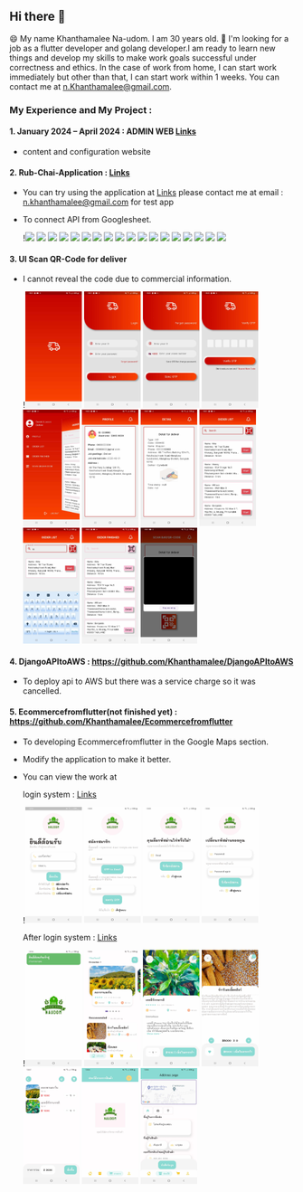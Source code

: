 ## Hi there 👋

😄 My name Khanthamalee Na-udom. I am 30 years old. 🤔 I'm looking for a job as a flutter developer and golang developer.I am ready to learn new things and develop my skills to make work goals successful under correctness and ethics. In the case of work from home, I can start work immediately but other than that, I can start work within 1 weeks. You can contact me at n.Khanthamalee@gmail.com.
### My Experience and My Project :

#### 1. January 2024 – April 2024 : ADMIN WEB [Links](https://chachoengsao.imm.police.go.th/)

 * content and configuration website

#### 2. Rub-Chai-Application : [Links](https://github.com/Khanthamalee/Rub-Chai-Application)
* You can try using the application at [Links](https://play.google.com/store/apps/details?id=com.Naudom.incomeandexpansesapp) please contact me at email : n.khanthamalee@gmail.com for test app
* To connect API from Googlesheet.

   !<img src="https://github.com/Khanthamalee/Rub-Chai-Application/raw/main/assets/%E0%B8%A3%E0%B8%B1%E0%B8%9A-%E0%B8%88%E0%B9%88%E0%B8%B2%E0%B8%A2/1.%20splassscreen.jpg" width="100" style="max-width: 100%;">
   <img src="https://github.com/Khanthamalee/Rub-Chai-Application/blob/main/assets/%E0%B8%A3%E0%B8%B1%E0%B8%9A-%E0%B8%88%E0%B9%88%E0%B8%B2%E0%B8%A2/2.%20firstpage-addaccount-1.jpg" width="100" style="max-width: 100%;">
   <img src="https://github.com/Khanthamalee/Rub-Chai-Application/blob/main/assets/%E0%B8%A3%E0%B8%B1%E0%B8%9A-%E0%B8%88%E0%B9%88%E0%B8%B2%E0%B8%A2/3.%20firstpage-addaccount-2.jpg" width="100" style="max-width: 100%;">
   <img src="https://github.com/Khanthamalee/Rub-Chai-Application/blob/main/assets/%E0%B8%A3%E0%B8%B1%E0%B8%9A-%E0%B8%88%E0%B9%88%E0%B8%B2%E0%B8%A2/4.%20firstpage-addaccount-3.jpg" width="100" style="max-width: 100%;">
   <img src="https://github.com/Khanthamalee/Rub-Chai-Application/blob/main/assets/%E0%B8%A3%E0%B8%B1%E0%B8%9A-%E0%B8%88%E0%B9%88%E0%B8%B2%E0%B8%A2/5.%20firstpage-edit-and%20delete-account.jpg" width="100" style="max-width: 100%;">
   <img src="https://github.com/Khanthamalee/Rub-Chai-Application/blob/main/assets/%E0%B8%A3%E0%B8%B1%E0%B8%9A-%E0%B8%88%E0%B9%88%E0%B8%B2%E0%B8%A2/6.%20firstpage-edit-account.jpg" width="100" style="max-width: 100%;">
   <img src="https://github.com/Khanthamalee/Rub-Chai-Application/blob/main/assets/%E0%B8%A3%E0%B8%B1%E0%B8%9A-%E0%B8%88%E0%B9%88%E0%B8%B2%E0%B8%A2/7.%20secondpage-edit-detailt.jpg" width="100" style="max-width: 100%;">
   <img src="https://github.com/Khanthamalee/Rub-Chai-Application/blob/main/assets/%E0%B8%A3%E0%B8%B1%E0%B8%9A-%E0%B8%88%E0%B9%88%E0%B8%B2%E0%B8%A2/8.%20secondpage-select%20date-detail-1.jpg" width="100" style="max-width: 100%;">
   <img src="https://github.com/Khanthamalee/Rub-Chai-Application/blob/main/assets/%E0%B8%A3%E0%B8%B1%E0%B8%9A-%E0%B8%88%E0%B9%88%E0%B8%B2%E0%B8%A2/9.%20secondpage-select%20date-detail-2.jpg" width="100" style="max-width: 100%;">
   <img src="https://github.com/Khanthamalee/Rub-Chai-Application/blob/main/assets/%E0%B8%A3%E0%B8%B1%E0%B8%9A-%E0%B8%88%E0%B9%88%E0%B8%B2%E0%B8%A2/10.%20secondpage-detail.jpg" width="100" style="max-width: 100%;">
   <img src="https://github.com/Khanthamalee/Rub-Chai-Application/blob/main/assets/%E0%B8%A3%E0%B8%B1%E0%B8%9A-%E0%B8%88%E0%B9%88%E0%B8%B2%E0%B8%A2/11.%20thirdpage-linechart%20in%20day.jpg" width="100" style="max-width: 100%;">
   <img src="https://github.com/Khanthamalee/Rub-Chai-Application/blob/main/assets/%E0%B8%A3%E0%B8%B1%E0%B8%9A-%E0%B8%88%E0%B9%88%E0%B8%B2%E0%B8%A2/12.%20thirdpage-linechart%20in%20week.jpg" width="100" style="max-width: 100%;">
   <img src="https://github.com/Khanthamalee/Rub-Chai-Application/blob/main/assets/%E0%B8%A3%E0%B8%B1%E0%B8%9A-%E0%B8%88%E0%B9%88%E0%B8%B2%E0%B8%A2/13.%20thirdpage-linechart%20in%20month.jpg" width="100" style="max-width: 100%;">
   <img src="https://github.com/Khanthamalee/Rub-Chai-Application/blob/main/assets/%E0%B8%A3%E0%B8%B1%E0%B8%9A-%E0%B8%88%E0%B9%88%E0%B8%B2%E0%B8%A2/14.%20thirdpage-linechart%20in%20year.jpg" width="100" style="max-width: 100%;">
   <img src="https://github.com/Khanthamalee/Rub-Chai-Application/blob/main/assets/%E0%B8%A3%E0%B8%B1%E0%B8%9A-%E0%B8%88%E0%B9%88%E0%B8%B2%E0%B8%A2/15.%20forthpage-donuschart%20in%20day.jpg" width="100" style="max-width: 100%;">
   <img src="https://github.com/Khanthamalee/Rub-Chai-Application/blob/main/assets/%E0%B8%A3%E0%B8%B1%E0%B8%9A-%E0%B8%88%E0%B9%88%E0%B8%B2%E0%B8%A2/16.%20forthpage-donuschart%20in%20week.jpg" width="100" style="max-width: 100%;">
   <img src="https://github.com/Khanthamalee/Rub-Chai-Application/blob/main/assets/%E0%B8%A3%E0%B8%B1%E0%B8%9A-%E0%B8%88%E0%B9%88%E0%B8%B2%E0%B8%A2/17.%20forthpage-donuschart%20in%20month.jpg" width="100" style="max-width: 100%;">
   <img src="https://github.com/Khanthamalee/Rub-Chai-Application/blob/main/assets/%E0%B8%A3%E0%B8%B1%E0%B8%9A-%E0%B8%88%E0%B9%88%E0%B8%B2%E0%B8%A2/18.%20forthpage-donuschart%20in%20year.jpg" width="100" style="max-width: 100%;">
   

#### 3. UI Scan QR-Code for deliver
 * I cannot reveal the code due to commercial information.

   !<img src="https://github.com/Khanthamalee/scan-Bar-QR-code-Application/blob/main/splashscreen.jpg" width="100" style="max-width: 100%;">
   <img src="https://github.com/Khanthamalee/scan-Bar-QR-code-Application/blob/main/login.jpg" width="100" style="max-width: 100%;">
   <img src="https://github.com/Khanthamalee/scan-Bar-QR-code-Application/blob/main/forgot%20password.jpg" width="100" style="max-width: 100%;">
   <img src="https://github.com/Khanthamalee/scan-Bar-QR-code-Application/blob/main/verifyotp.jpg" width="100" style="max-width: 100%;">
   <img src="https://github.com/Khanthamalee/scan-Bar-QR-code-Application/blob/main/menu.jpg" width="100" style="max-width: 100%;">
   <img src="https://github.com/Khanthamalee/scan-Bar-QR-code-Application/blob/main/profile.jpg" width="100" style="max-width: 100%;">
   <img src="https://github.com/Khanthamalee/scan-Bar-QR-code-Application/blob/main/detail.jpg" width="100" style="max-width: 100%;">
   <img src="https://github.com/Khanthamalee/scan-Bar-QR-code-Application/blob/main/orderlistpage.jpg" width="100" style="max-width: 100%;">
   <img src="https://github.com/Khanthamalee/scan-Bar-QR-code-Application/blob/main/search-orderlistpage.jpg" width="100" style="max-width: 100%;">
   <img src="https://github.com/Khanthamalee/scan-Bar-QR-code-Application/blob/main/orderfinishedpage.jpg" width="100" style="max-width: 100%;">
   <img src="https://github.com/Khanthamalee/scan-Bar-QR-code-Application/blob/main/scan%20qr%20and%20bar%20code%20.jpg" width="100" style="max-width: 100%;">
  
#### 4. DjangoAPItoAWS : https://github.com/Khanthamalee/DjangoAPItoAWS
 * To deploy api to AWS but there was a service charge so it was cancelled.

#### 5. Ecommercefromflutter(not finished yet) : https://github.com/Khanthamalee/Ecommercefromflutter
 * To developing Ecommercefromflutter in the Google Maps section.
 * Modify the application to make it better.
 * You can view the work at

     login system :  [Links](https://github.com/Khanthamalee/Ecommercefromflutter/assets/110266347/67eea18f-4d42-492b-950d-1f3f4412a4eb)

    !<img src="https://github.com/Khanthamalee/Ecommercefromflutter/blob/main/fontend/ecommerce/assets/pictureUI/1.login.jpg" width="100" style="max-width: 100%;">
   <img src="https://github.com/Khanthamalee/Ecommercefromflutter/blob/main/fontend/ecommerce/assets/pictureUI/2.register.jpg" width="100" style="max-width: 100%;">
   <img src="https://github.com/Khanthamalee/Ecommercefromflutter/blob/main/fontend/ecommerce/assets/pictureUI/3.forgotpassword.jpg" width="100" style="max-width: 100%;">
   <img src="https://github.com/Khanthamalee/Ecommercefromflutter/blob/main/fontend/ecommerce/assets/pictureUI/4.changnewpassword.jpg" width="100" style="max-width: 100%;">

     After login system : [Links](https://github.com/Khanthamalee/Ecommercefromflutter/assets/110266347/319e489c-51b5-4d69-bd3b-f0efb4049e1c)

   !<img src="https://github.com/Khanthamalee/Ecommercefromflutter/blob/main/fontend/ecommerce/assets/pictureUI/5.splashscreen.jpg" width="100" style="max-width: 100%;">
   <img src="https://github.com/Khanthamalee/Ecommercefromflutter/blob/main/fontend/ecommerce/assets/pictureUI/6.homepage.jpg" width="100" style="max-width: 100%;">
   <img src="https://github.com/Khanthamalee/Ecommercefromflutter/blob/main/fontend/ecommerce/assets/pictureUI/7.populardetail.jpg" width="100" style="max-width: 100%;">
   <img src="https://github.com/Khanthamalee/Ecommercefromflutter/blob/main/fontend/ecommerce/assets/pictureUI/8.recommendeddetail.jpg" width="100" style="max-width: 100%;">
   <img src="https://github.com/Khanthamalee/Ecommercefromflutter/blob/main/fontend/ecommerce/assets/pictureUI/11.ordercart.jpg" width="100" style="max-width: 100%;">
   <img src="https://github.com/Khanthamalee/Ecommercefromflutter/blob/main/fontend/ecommerce/assets/pictureUI/10.historycart.jpg" width="100" style="max-width: 100%;">
   <img src="https://github.com/Khanthamalee/Ecommercefromflutter/blob/main/fontend/ecommerce/assets/pictureUI/9.saveaddress.jpg" width="100" style="max-width: 100%;">

     

<!--
**Khanthamalee/Khanthamalee** is a ✨ _special_ ✨ repository because its `README.md` (this file) appears on your GitHub profile.

Here are some ideas to get you started:

- 🔭 I’m currently working on ...
- 🌱 I’m currently learning ...
- 👯 I’m looking to collaborate on ...
- 🤔 I’m looking for help with ...
- 💬 Ask me about ...
- 📫 How to reach me: ...
- 😄 Pronouns: ...
- ⚡ Fun fact: ...
-->


